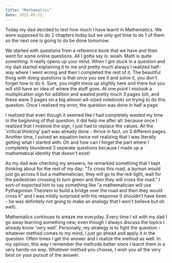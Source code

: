 ```yaml
---
title: "Mathematics"
date: 2022-05-21
---
```

Today my dad decided to test how much I have learnt in Mathematics. We were supposed to do 2 chapters today but we only got time to do 1 of them so the next one is going to do be done tomorrow. 

We started with questions from a reference book that we have and then went for some online questions. All I gotta say is: woah. Math is quite *something*. It really opens up your mind. When I got stuck in a question and my dad started explaining it to me and pretty much always I realized half-way where I went wrong and then I completed the rest of it. The beautiful thing with doing questions is that once you see it and solve it, you don't forget how to do it. Sure, you might mess up slightly here and there but you will still have an idea of where the stuff goes. At one point I mistook a multiplication sign for addition and wasted pretty much 3 pages (oh, and these were 3 pages on a big almost-a4-sized notebook) on trying to do this question. Once I realized my error, the question was done in half a page.

I realized that even though it seemed like I had completely wasted my time in the beginning of that question, it did help me after all: because once I realized that I mistook the sign, I just had to replace the values. All the 'critical thinking' part was already done - thrice in fact, on 3 different pages. Another time, I solved an equation twice not realizing that I was literally getting what I started with. Oh and how can I forget the part where I completely blundered 3 seperate questions because I made up a mathematical identity that doesn't exist!

As my dad was checking my answers, he remarked something that I kept thinking about for the rest of my day: "To cross this road, a layman would just go across it but a mathematician, they will go to the red-light, wait for the pedestrian crossing to turn green and then they will cross the road." I sort-of  expected him to say something like "a mathematician will use Pythagorean Theorem to build a bridge over the road and then they would cross it" and I was mildly surprised with his response (I shouldn't have been - he was definitely not going to make an analogy that I won't believe but oh well). 

Mathematics continues to amaze me everyday. Every time I sit with my dad I go away learning something new, even though I always discuss the topics I already know 'very well'. Personally, my strategy is to fight the question - whatever method comes to my mind, I just go ahead and apply it in the question. Often times I get the answer and I realize the method as well. In my opinion, this way I remember the methods better since I learnt them in a very hands-on way. Whatever method you choose, I wish you all the very best on your pursuit of the answer.